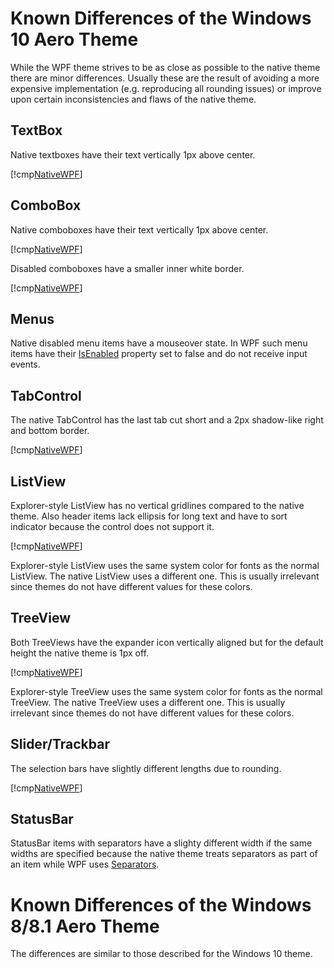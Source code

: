 Known Differences of the Windows 10 Aero Theme
==============================================

While the WPF theme strives to be as close as possible to the native theme there
are minor differences. Usually these are the result of avoiding a more expensive
implementation (e.g. reproducing all rounding issues) or improve upon certain
inconsistencies and flaws of the native theme.


TextBox
-------

Native textboxes have their text vertically 1px above center.

[!cmp[Native](../images/diff-edit-native.png)[WPF](../images/diff-edit-wpf.png)]


ComboBox
--------

Native comboboxes have their text vertically 1px above center.

[!cmp[Native](../images/diff-combo-native.png)[WPF](../images/diff-combo-wpf.png)]

Disabled comboboxes have a smaller inner white border.

[!cmp[Native](../images/diff-combo-disabled-native.png)[WPF](../images/diff-combo-disabled-wpf.png)]


Menus
-----

Native disabled menu items have a mouseover state. In WPF such menu items have
their [IsEnabled](xref:System.Windows.UIElement.IsEnabled) property set to false
and do not receive input events.


TabControl
----------

The native TabControl has the last tab cut short and a 2px shadow-like right
and bottom border.

[!cmp[Native](../images/diff-tab-native.png)[WPF](../images/diff-tab-wpf.png)]


ListView
--------

Explorer-style ListView has no vertical gridlines compared to the native theme.
Also header items lack ellipsis for long text and have to sort indicator because
the control does not support it.

[!cmp[Native](../images/diff-listview-native.png)[WPF](../images/diff-listview-wpf.png)]

Explorer-style ListView uses the same system color for fonts as the normal
ListView. The native ListView uses a different one. This is usually irrelevant
since themes do not have different values for these colors.


TreeView
--------

Both TreeViews have the expander icon vertically aligned but for the default
height the native theme is 1px off.

[!cmp[Native](../images/diff-treeview-native.png)[WPF](../images/diff-treeview-wpf.png)]

Explorer-style TreeView uses the same system color for fonts as the normal
TreeView. The native TreeView uses a different one. This is usually irrelevant
since themes do not have different values for these colors.


Slider/Trackbar
---------------

The selection bars have slightly different lengths due to rounding.

[!cmp[Native](../images/diff-trackbar-native.png)[WPF](../images/diff-trackbar-wpf.png)]


StatusBar
---------

StatusBar items with separators have a slighty different width if the same
widths are specified because the native theme treats separators as part of an
item while WPF uses [Separators](xref:System.Windows.Controls.Separator).


Known Differences of the Windows 8/8.1 Aero Theme
=================================================

The differences are similar to those described for the Windows 10 theme.
